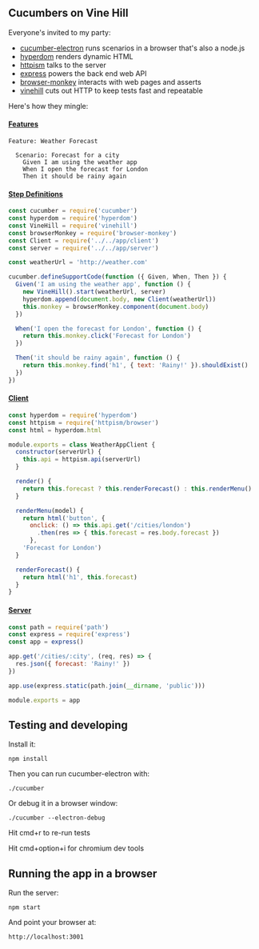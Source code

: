 ## Cucumbers on Vine Hill

Everyone's invited to my party:

* [cucumber-electron](https://github.com/featurist/cucumber-electron) runs scenarios in a browser that's also a node.js
* [hyperdom](https://github.com/featurist/hyperdom) renders dynamic HTML
* [httpism](https://github.com/featurist/httpism) talks to the server
* [express](https://github.com/expressjs/express) powers the back end web API
* [browser-monkey](https://github.com/featurist/browser-monkey) interacts with web pages and asserts
* [vinehill](https://github.com/dereke/vinehill) cuts out HTTP to keep tests fast and repeatable

Here's how they mingle:

#### [Features](features/weather_forecast.feature)

```gherkin
Feature: Weather Forecast

  Scenario: Forecast for a city
    Given I am using the weather app
    When I open the forecast for London
    Then it should be rainy again
```

#### [Step Definitions](features/step_definitions/steps.js)

```js
const cucumber = require('cucumber')
const hyperdom = require('hyperdom')
const VineHill = require('vinehill')
const browserMonkey = require('browser-monkey')
const Client = require('../../app/client')
const server = require('../../app/server')

const weatherUrl = 'http://weather.com'

cucumber.defineSupportCode(function ({ Given, When, Then }) {
  Given('I am using the weather app', function () {
    new VineHill().start(weatherUrl, server)
    hyperdom.append(document.body, new Client(weatherUrl))
    this.monkey = browserMonkey.component(document.body)
  })

  When('I open the forecast for London', function () {
    return this.monkey.click('Forecast for London')
  })

  Then('it should be rainy again', function () {
    return this.monkey.find('h1', { text: 'Rainy!' }).shouldExist()
  })
})
```

#### [Client](app/client.js)

```js
const hyperdom = require('hyperdom')
const httpism = require('httpism/browser')
const html = hyperdom.html

module.exports = class WeatherAppClient {
  constructor(serverUrl) {
    this.api = httpism.api(serverUrl)
  }

  render() {
    return this.forecast ? this.renderForecast() : this.renderMenu()
  }

  renderMenu(model) {
    return html('button', {
      onclick: () => this.api.get('/cities/london')
        .then(res => { this.forecast = res.body.forecast })
      },
    'Forecast for London')
  }

  renderForecast() {
    return html('h1', this.forecast)
  }
}
```

#### [Server](app/server.js)

```js
const path = require('path')
const express = require('express')
const app = express()

app.get('/cities/:city', (req, res) => {
  res.json({ forecast: 'Rainy!' })
})

app.use(express.static(path.join(__dirname, 'public')))

module.exports = app
```

## Testing and developing

Install it:

    npm install

Then you can run cucumber-electron with:

    ./cucumber

Or debug it in a browser window:

    ./cucumber --electron-debug

Hit cmd+r to re-run tests

Hit cmd+option+i for chromium dev tools

## Running the app in a browser

Run the server:

    npm start

And point your browser at:

    http://localhost:3001
